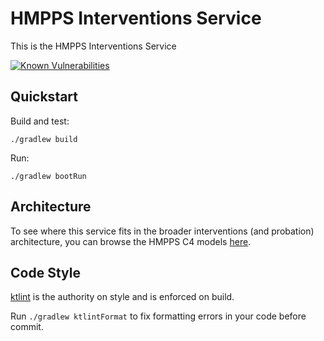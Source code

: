 # HMPPS Interventions Service

This is the HMPPS Interventions Service

[![Known Vulnerabilities](https://snyk.io/test/github/ministryofjustice/hmpps-interventions-service/badge.svg)](https://snyk.io/test/github/ministryofjustice/hmpps-interventions-service)

## Quickstart

Build and test:
```
./gradlew build
```

Run:
```
./gradlew bootRun
```

## Architecture

To see where this service fits in the broader interventions (and probation) architecture, you can browse the HMPPS C4 models [here](https://structurizr.com/share/56937/diagrams#interventions-container).

## Code Style

[ktlint](https://github.com/pinterest/ktlint) is the authority on style and is enforced on build.

Run `./gradlew ktlintFormat` to fix formatting errors in your code before commit.
